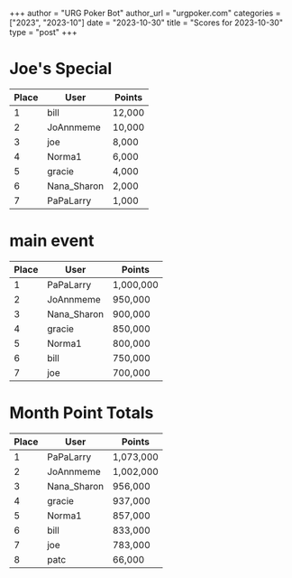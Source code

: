 +++
author = "URG Poker Bot"
author_url = "urgpoker.com"
categories = ["2023", "2023-10"]
date = "2023-10-30"
title = "Scores for 2023-10-30"
type = "post"
+++
# Joe's Special

| Place | User | Points |
|-------|------|--------|
| 1 | bill | 12,000 |
| 2 | JoAnnmeme | 10,000 |
| 3 | joe | 8,000 |
| 4 | Norma1 | 6,000 |
| 5 | gracie | 4,000 |
| 6 | Nana_Sharon | 2,000 |
| 7 | PaPaLarry | 1,000 |

# main event

| Place | User | Points |
|-------|------|--------|
| 1 | PaPaLarry | 1,000,000 |
| 2 | JoAnnmeme | 950,000 |
| 3 | Nana_Sharon | 900,000 |
| 4 | gracie | 850,000 |
| 5 | Norma1 | 800,000 |
| 6 | bill | 750,000 |
| 7 | joe | 700,000 |

# Month Point Totals

| Place | User | Points |
|-------|------|--------|
| 1 | PaPaLarry | 1,073,000 |
| 2 | JoAnnmeme | 1,002,000 |
| 3 | Nana_Sharon | 956,000 |
| 4 | gracie | 937,000 |
| 5 | Norma1 | 857,000 |
| 6 | bill | 833,000 |
| 7 | joe | 783,000 |
| 8 | patc | 66,000 |
